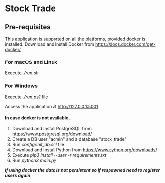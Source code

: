 # Stock Trade

## Pre-requisites

This application is supported on all the platforms, provided docker is installed.
Download and Install Docker from https://docs.docker.com/get-docker/

###    For macOS and Linux

Execute _./run.sh_ 

###    For Windows

Execute _./run.ps1_ file

Access the application at http://127.0.0.1:5001


#### In case docker is not available, 
 
1. Download and Install PostgreSQL from https://www.postgresql.org/download/
2. Create a DB user "admin" and a database "stock_trade"
3. Run _config/init_db.sql_ file
4. Download and Install Python from https://www.python.org/downloads/
5. Execute _pip3 install --user -r requirements.txt_
6. Run _python3 main.py_

_**If using docker the data is not persistent so if respawned need to register users again**_
